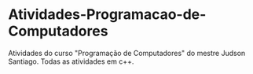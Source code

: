 # Atividades-Programacao-de-Computadores
Atividades do curso "Programação de Computadores" do mestre Judson Santiago. Todas as atividades em c++.
